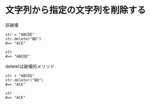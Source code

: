 # 文字列から指定の文字列を削除する
非破壊
```
str = "ABCDE"
str.delete("BD")
#=> "ACE"

str
#=> "ABCDE"
```

delete!は破壊的メソッド
```
str = "ABCDE"
str.delete!("BD")
#=> "ACE"

str
#=> "ACE"
```
